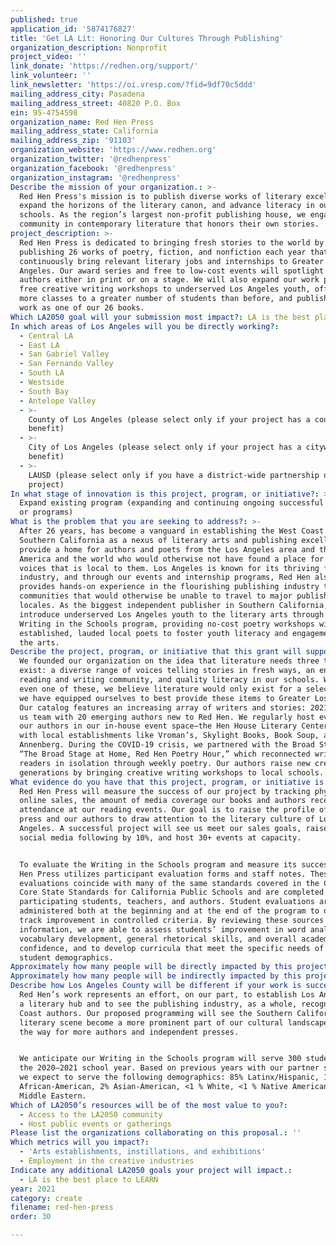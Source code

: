 ```yaml
---
published: true
application_id: '5874176827'
title: 'Get LA Lit: Honoring Our Cultures Through Publishing'
organization_description: Nonprofit
project_video: ''
link_donate: 'https://redhen.org/support/'
link_volunteer: ''
link_newsletter: 'https://oi.vresp.com/?fid=9df70c5ddd'
mailing_address_city: Pasadena
mailing_address_street: 40820 P.O. Box
ein: 95-4754598
organization_name: Red Hen Press
mailing_address_state: California
mailing_address_zip: '91103'
organization_website: 'https://www.redhen.org'
organization_twitter: '@redhenpress'
organization_facebook: '@redhenpress'
organization_instagram: '@redhenpress'
Describe the mission of your organization.: >-
  Red Hen Press's mission is to publish diverse works of literary excellence,
  expand the horizons of the literary canon, and advance literacy in our local
  schools. As the region’s largest non-profit publishing house, we engage our
  community in contemporary literature that honors their own stories.
project_description: >-
  Red Hen Press is dedicated to bringing fresh stories to the world by
  publishing 26 works of poetry, fiction, and nonfiction each year that
  continuously bring relevant literary jobs and internships to Greater Los
  Angeles. Our award series and free to low-cost events will spotlight emerging
  authors either in print or on a stage. We will also expand our work providing
  free creative writing workshops to underserved Los Angeles youth, offering
  more classes to a greater number of students than before, and publishing their
  work as one of our 26 books.
Which LA2050 goal will your submission most impact?: LA is the best place to CREATE
In which areas of Los Angeles will you be directly working?:
  - Central LA
  - East LA
  - San Gabriel Valley
  - San Fernando Valley
  - South LA
  - Westside
  - South Bay
  - Antelope Valley
  - >-
    County of Los Angeles (please select only if your project has a countywide
    benefit)
  - >-
    City of Los Angeles (please select only if your project has a citywide
    benefit)
  - >-
    LAUSD (please select only if you have a district-wide partnership or
    project)
In what stage of innovation is this project, program, or initiative?: >-
  Expand existing program (expanding and continuing ongoing successful projects
  or programs)
What is the problem that you are seeking to address?: >-
  After 26 years, has become a vanguard in establishing the West Coast and
  Southern California as a nexus of literary arts and publishing excellence. We
  provide a home for authors and poets from the Los Angeles area and throughout
  America and the world who would otherwise not have found a place for their
  voices that is local to them. Los Angeles is known for its thriving film
  industry, and through our events and internship programs, Red Hen also
  provides hands-on experience in the flourishing publishing industry to
  communities that would otherwise be unable to travel to major publishing
  locales. As the biggest independent publisher in Southern California, we also
  introduce underserved Los Angeles youth to the literary arts through our
  Writing in the Schools program, providing no-cost poetry workshops with
  established, lauded local poets to foster youth literacy and engagement with
  the arts.
Describe the project, program, or initiative that this grant will support to address the problem identified.: >-
  We founded our organization on the idea that literature needs three things to
  exist: a diverse range of voices telling stories in fresh ways, an engaged
  reading and writing community, and quality literacy in our schools. Without
  even one of these, we believe literature would only exist for a select few, so
  we have equipped ourselves to best provide these items to Greater Los Angeles.
  Our catalog features an increasing array of writers and stories: 2021 will see
  us team with 20 emerging authors new to Red Hen. We regularly host events with
  our authors in our in-house event space—the Hen House Literary Center—and work
  with local establishments like Vroman’s, Skylight Books, Book Soup, and the
  Annenberg. During the COVID-19 crisis, we partnered with the Broad Stage for
  “The Broad Stage at Home, Red Hen Poetry Hour,” which reconnected writers and
  readers in isolation through weekly poetry. Our authors raise new creative
  generations by bringing creative writing workshops to local schools.
What evidence do you have that this project, program, or initiative is or will be successful, and how will you define and measure success?: >-
  Red Hen Press will measure the success of our project by tracking physical and
  online sales, the amount of media coverage our books and authors receive, and
  attendance at our reading events. Our goal is to raise the profile of the
  press and our authors to draw attention to the literary culture of Los
  Angeles. A successful project will see us meet our sales goals, raise our
  social media following by 10%, and host 30+ events at capacity.


  To evaluate the Writing in the Schools program and measure its success, Red
  Hen Press utilizes participant evaluation forms and staff notes. These
  evaluations coincide with many of the same standards covered in the Common
  Core State Standards for California Public Schools and are completed by
  participating students, teachers, and authors. Student evaluations are
  administered both at the beginning and at the end of the program to directly
  track improvement in controlled criteria. By reviewing these sources of
  information, we are able to assess students’ improvement in word analysis,
  vocabulary development, general rhetorical skills, and overall academic
  confidence, and to develop curricula that meet the specific needs of current
  student demographics.
Approximately how many people will be directly impacted by this project, program, or initiative?: '35000'
Approximately how many people will be indirectly impacted by this project, program, or initiative?: ''
Describe how Los Angeles County will be different if your work is successful.: >-
  Red Hen’s work represents an effort, on our part, to establish Los Angeles as
  a literary hub and to see the publishing industry, as a whole, recognize West
  Coast authors. Our proposed programming will see the Southern California
  literary scene become a more prominent part of our cultural landscape and pave
  the way for more authors and independent presses. 


  We anticipate our Writing in the Schools program will serve 300 students in
  the 2020–2021 school year. Based on previous years with our partner schools,
  we expect to serve the following demographics: 85% Latinx/Hispanic, 11%
  African-American, 2% Asian-American, <1 % White, <1 % Native American, and <1%
  Middle Eastern.
Which of LA2050’s resources will be of the most value to you?:
  - Access to the LA2050 community
  - Host public events or gatherings
Please list the organizations collaborating on this proposal.: ''
Which metrics will you impact?:
  - 'Arts establishments, instillations, and exhibitions'
  - Employment in the creative industries
Indicate any additional LA2050 goals your project will impact.:
  - LA is the best place to LEARN
year: 2021
category: create
filename: red-hen-press
order: 30

---
```

